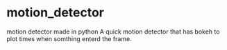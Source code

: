 # motion_detector
motion detector made in python
A quick motion detector that has bokeh to plot times when somthing enterd the frame.
